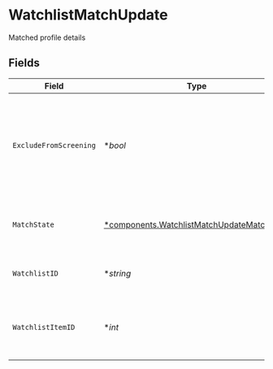 # WatchlistMatchUpdate

Matched profile details


## Fields

| Field                                                                                                   | Type                                                                                                    | Required                                                                                                | Description                                                                                             | Example                                                                                                 |
| ------------------------------------------------------------------------------------------------------- | ------------------------------------------------------------------------------------------------------- | ------------------------------------------------------------------------------------------------------- | ------------------------------------------------------------------------------------------------------- | ------------------------------------------------------------------------------------------------------- |
| `ExcludeFromScreening`                                                                                  | **bool*                                                                                                 | :heavy_minus_sign:                                                                                      | Identifies that a confirmed watchlist match can be excluded when calculating the related screen state   | false                                                                                                   |
| `MatchState`                                                                                            | [*components.WatchlistMatchUpdateMatchState](../../models/components/watchlistmatchupdatematchstate.md) | :heavy_minus_sign:                                                                                      | Match state - whether or not the match is confirmed                                                     | CONFIRMED_MATCH                                                                                         |
| `WatchlistID`                                                                                           | **string*                                                                                               | :heavy_minus_sign:                                                                                      | Indicates the watchlist source for a given match                                                        | DOWJONES                                                                                                |
| `WatchlistItemID`                                                                                       | **int*                                                                                                  | :heavy_minus_sign:                                                                                      | Identification number for the watchlist item that was matched                                           | 123456                                                                                                  |